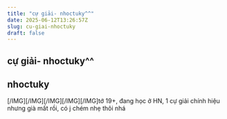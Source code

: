 ```yaml
---
title: "cự giải- nhoctuky^^"
date: 2025-06-12T13:26:57Z
slug: cu-giai-nhoctuky
draft: false
---
```


## cự giải- nhoctuky^^

## nhoctuky

[/IMG][/IMG][/IMG][/IMG][/IMG]tớ 19+, đang học ở HN, 1 cự giải chính hiệu nhưng già mất rồi, có j chém nhẹ thôi nhá